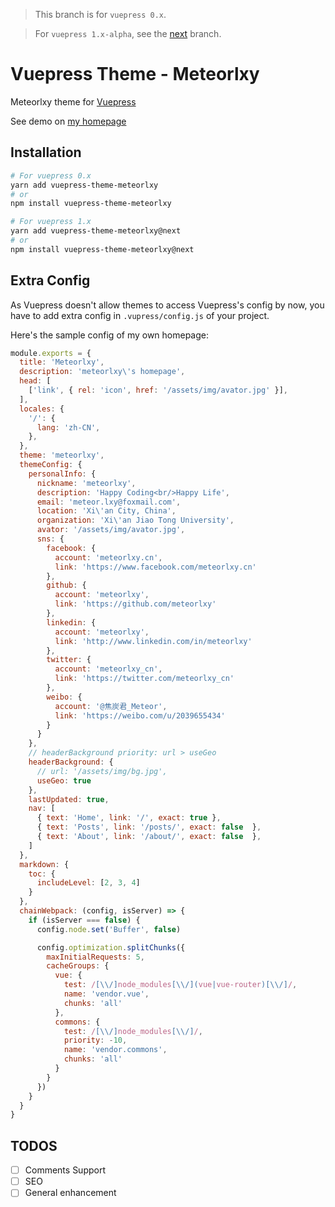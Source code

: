 > This branch is for `vuepress 0.x`.

> For `vuepress 1.x-alpha`, see the [next](https://github.com/meteorlxy/vuepress-theme-meteorlxy/tree/next) branch.

# Vuepress Theme - Meteorlxy

Meteorlxy theme for [Vuepress](https://vuepress.vuejs.org)

See demo on [my homepage](https://www.meteorlxy.cn)

## Installation

```sh
# For vuepress 0.x
yarn add vuepress-theme-meteorlxy
# or
npm install vuepress-theme-meteorlxy

# For vuepress 1.x
yarn add vuepress-theme-meteorlxy@next
# or
npm install vuepress-theme-meteorlxy@next
```

## Extra Config

As Vuepress doesn't allow themes to access Vuepress's config by now, you have to add extra config in `.vupress/config.js` of your project.

Here's the sample config of my own homepage:

```js
module.exports = {
  title: 'Meteorlxy',
  description: 'meteorlxy\'s homepage',
  head: [
    ['link', { rel: 'icon', href: '/assets/img/avator.jpg' }],
  ],
  locales: {
    '/': {
      lang: 'zh-CN',
    },
  },
  theme: 'meteorlxy',
  themeConfig: {
    personalInfo: {
      nickname: 'meteorlxy',
      description: 'Happy Coding<br/>Happy Life',
      email: 'meteor.lxy@foxmail.com',
      location: 'Xi\'an City, China',
      organization: 'Xi\'an Jiao Tong University',
      avator: '/assets/img/avator.jpg',
      sns: {
        facebook: {
          account: 'meteorlxy.cn',
          link: 'https://www.facebook.com/meteorlxy.cn'
        },
        github: {
          account: 'meteorlxy',
          link: 'https://github.com/meteorlxy'
        },
        linkedin: {
          account: 'meteorlxy',
          link: 'http://www.linkedin.com/in/meteorlxy'
        },
        twitter: {
          account: 'meteorlxy_cn',
          link: 'https://twitter.com/meteorlxy_cn'
        },
        weibo: {
          account: '@焦炭君_Meteor',
          link: 'https://weibo.com/u/2039655434'
        }
      }
    },
    // headerBackground priority: url > useGeo
    headerBackground: {
      // url: '/assets/img/bg.jpg',
      useGeo: true
    },
    lastUpdated: true,
    nav: [
      { text: 'Home', link: '/', exact: true },
      { text: 'Posts', link: '/posts/', exact: false  },
      { text: 'About', link: '/about/', exact: false  }, 
    ]
  },
  markdown: {
    toc: {
      includeLevel: [2, 3, 4]
    }
  },
  chainWebpack: (config, isServer) => {
    if (isServer === false) {
      config.node.set('Buffer', false)

      config.optimization.splitChunks({
        maxInitialRequests: 5,
        cacheGroups: {
          vue: {
            test: /[\\/]node_modules[\\/](vue|vue-router)[\\/]/,
            name: 'vendor.vue',
            chunks: 'all'
          },
          commons: {
            test: /[\\/]node_modules[\\/]/,
            priority: -10,
            name: 'vendor.commons',
            chunks: 'all'
          }
        }
      })
    }
  }
}
```

## TODOS

- [ ] Comments Support
- [ ] SEO
- [ ] General enhancement
